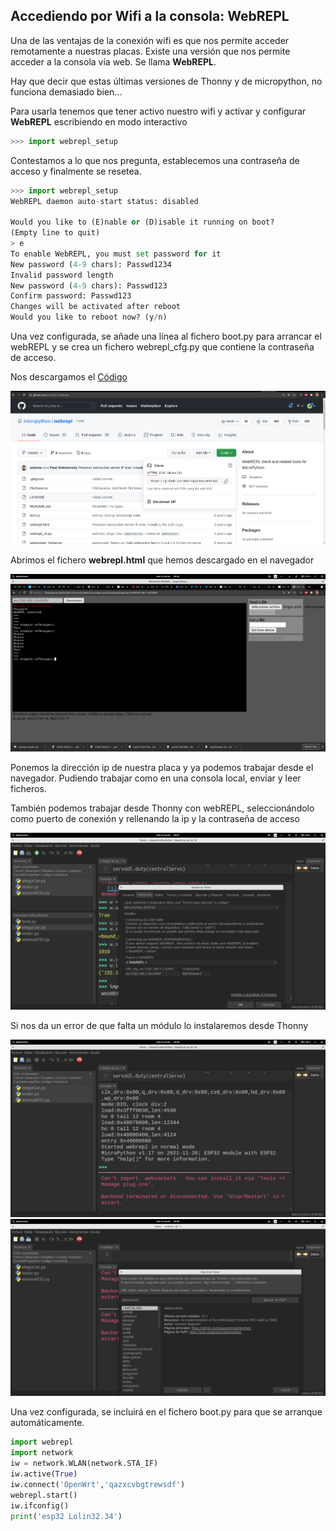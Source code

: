 ## Accediendo por Wifi a la consola: WebREPL

Una de las ventajas de la conexión wifi es que nos permite acceder remotamente a nuestras placas. Existe una versión que nos permite acceder a la consola vía web. Se llama **WebREPL**.

Hay que decir que estas últimas versiones de Thonny y de micropython, no funciona demasiado bien...

Para usarla tenemos que tener activo nuestro wifi y activar y configurar **WebREPL** escribiendo en modo interactivo

```python
>>> import webrepl_setup
```

Contestamos a lo que nos pregunta, establecemos una contraseña de acceso y finalmente se resetea.

```python
>>> import webrepl_setup
WebREPL daemon auto-start status: disabled

Would you like to (E)nable or (D)isable it running on boot?
(Empty line to quit)
> e
To enable WebREPL, you must set password for it
New password (4-9 chars): Passwd1234
Invalid password length
New password (4-9 chars): Passwd123
Confirm password: Passwd123
Changes will be activated after reboot
Would you like to reboot now? (y/n) 
```

Una vez configurada, se añade una línea al fichero boot.py para arrancar el webREPL y se crea un fichero webrepl_cfg.py que contiene la contraseña de acceso.



Nos descargamos el [Código](https://github.com/micropython/webrepl)

![](./images/webrpel_source.png)

Abrimos el fichero __webrepl.html__ que hemos descargado en el navegador

![](./images/webrpel_using.png)

Ponemos la dirección ip de nuestra placa y ya podemos trabajar desde el navegador. Pudiendo trabajar como en una consola local, enviar y leer ficheros.

También podemos trabajar desde Thonny con webREPL, seleccionándolo como puerto de conexión y rellenando la ip y la contraseña de acceso

![](./images/thonny_connect_weprpel.png)

Si nos da un error de que falta un módulo lo instalaremos desde Thonny

![](./images/thonny_weprple.png)
![](./images/thonny_Install_module.png)


Una vez configurada, se incluirá en el fichero boot.py para que se arranque automáticamente.


```python
import webrepl
import network
iw = network.WLAN(network.STA_IF)
iw.active(True)
iw.connect('OpenWrt','qazxcvbgtrewsdf')
webrepl.start()
iw.ifconfig()
print('esp32 Lolin32.34')
```
